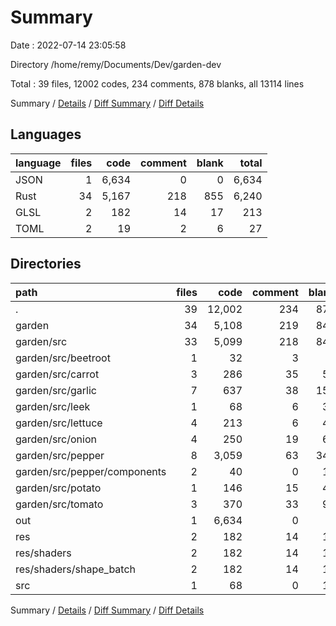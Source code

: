 # Summary

Date : 2022-07-14 23:05:58

Directory /home/remy/Documents/Dev/garden-dev

Total : 39 files,  12002 codes, 234 comments, 878 blanks, all 13114 lines

Summary / [Details](details.md) / [Diff Summary](diff.md) / [Diff Details](diff-details.md)

## Languages
| language | files | code | comment | blank | total |
| :--- | ---: | ---: | ---: | ---: | ---: |
| JSON | 1 | 6,634 | 0 | 0 | 6,634 |
| Rust | 34 | 5,167 | 218 | 855 | 6,240 |
| GLSL | 2 | 182 | 14 | 17 | 213 |
| TOML | 2 | 19 | 2 | 6 | 27 |

## Directories
| path | files | code | comment | blank | total |
| :--- | ---: | ---: | ---: | ---: | ---: |
| . | 39 | 12,002 | 234 | 878 | 13,114 |
| garden | 34 | 5,108 | 219 | 843 | 6,170 |
| garden/src | 33 | 5,099 | 218 | 841 | 6,158 |
| garden/src/beetroot | 1 | 32 | 3 | 5 | 40 |
| garden/src/carrot | 3 | 286 | 35 | 54 | 375 |
| garden/src/garlic | 7 | 637 | 38 | 154 | 829 |
| garden/src/leek | 1 | 68 | 6 | 33 | 107 |
| garden/src/lettuce | 4 | 213 | 6 | 41 | 260 |
| garden/src/onion | 4 | 250 | 19 | 65 | 334 |
| garden/src/pepper | 8 | 3,059 | 63 | 342 | 3,464 |
| garden/src/pepper/components | 2 | 40 | 0 | 12 | 52 |
| garden/src/potato | 1 | 146 | 15 | 44 | 205 |
| garden/src/tomato | 3 | 370 | 33 | 93 | 496 |
| out | 1 | 6,634 | 0 | 0 | 6,634 |
| res | 2 | 182 | 14 | 17 | 213 |
| res/shaders | 2 | 182 | 14 | 17 | 213 |
| res/shaders/shape_batch | 2 | 182 | 14 | 17 | 213 |
| src | 1 | 68 | 0 | 14 | 82 |

Summary / [Details](details.md) / [Diff Summary](diff.md) / [Diff Details](diff-details.md)